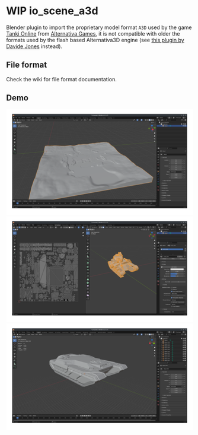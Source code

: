 # WIP io_scene_a3d
Blender plugin to import the proprietary model format `A3D` used by the game [Tanki Online](https://tankionline.com/en/) from [Alternativa Games](https://alternativa.games/), it is not compatible with older the formats used by the flash based Alternativa3D engine (see [this plugin by Davide Jones](https://github.com/davidejones/alternativa3d_tools) instead).

## File format
Check the wiki for file format documentation.

## Demo
![Terrain model showcase](./images/demo1.png)<br>
![UV and material surface showcase](./images/demo2.png)<br>
![Complex multi object model showcase](./images/demo3.png)